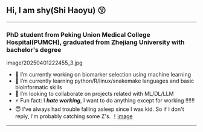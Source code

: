 ## Hi, I am shy(Shi Haoyu) 😗

---

### PhD student from Peking Union Medical College Hospital(PUMCH), graduated from Zhejiang University with bachelor's degree
image/20250401222455_3.jpg
- 🔭 I’m currently working on biomarker selection using machine learning
- 🌱 I’m currently learning python/R/linux/snakemake languages and basic bioinformatic skills
- 👯 I’m looking to collaborate on projects related with ML/DL/LLM
- ⚡ Fun fact: I ***hate working***, I want to do anything except for working !!!!!!
- 😇 I've always had trouble falling asleep since I was kid. So if I don't reply, I'm probably catching some Z's.
！[image](image/20250401222406_3.jpg)
---

